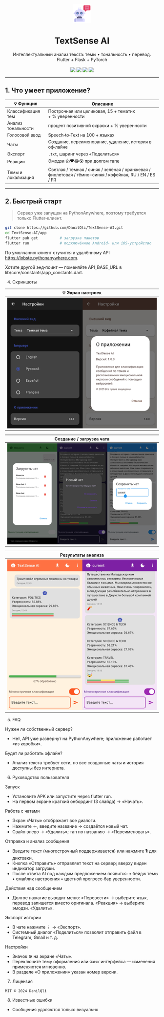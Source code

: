 <p align="center">
  <img src="img/logo.png" height="60" alt="TextSense AI logo">
</p>

<h1 align="center">TextSense AI</h1>
<p align="center">
Интеллектуальный анализ текста: темы • тональность • перевод.  
Flutter + Flask + PyTorch
<br><br>
<img src="https://img.shields.io/badge/Flutter-3.19-blue?logo=flutter">
<img src="https://img.shields.io/badge/Dart-2.19-blue?logo=dart">
<img src="https://img.shields.io/badge/Python-3.11-yellow?logo=python">
<img src="https://img.shields.io/badge/License-MIT-green">
</p>

---

## 1. Что умеет приложение?

| 💡 Функция         | Описание                                                                                                |
|--------------------|---------------------------------------------------------------------------------------------------------|
| Классификация тем  | Построчная или целиковая, 15 + тематик + % уверенности                                                  |
| Анализ тональности | процент позитивной окраски + % уверенности                                                              |
| Голосовой ввод     | Speech‑to‑Text на 100 + языках                                                                          |
| Чаты               | Создание, переименование, удаление, история в оф‑лайне                                                  |
| Экспорт            | `.txt`, шаринг через «Поделиться»                                                                       |
| Реакции            | Эмодзи 👍❤️😂😮 при долгом тапе                                                                         |
| Темы и локализация | Светлая / тёмная / синяя / зелёная / оранжевая / фиолетовая / тёмно-синяя / кофейная, RU / EN / ES / FR |

---

## 2. Быстрый старт

> Сервер уже запущен на PythonAnywhere, поэтому требуется только Flutter‑клиент.

```bash
git clone https://github.com/DanilQli/TextSense-AI.git
cd TextSense-AI/app
flutter pub get          # загрузка пакетов
flutter run              # подключённое Android‑ или iOS‑устройство
```
По умолчанию клиент стучится к удалённому API https://lobste.pythonanywhere.com.

Хотите другой энд‑поинт — поменяйте API_BASE_URL в lib/core/constants/app_constants.dart.

4. Скриншоты

| 💡 Экран настроек     |
|-----------------------|
| <img src="img/1.png"> |
		
| Создание / загрузка чата | 
|--------------------------|
| <img src="img/2.png">    | 

| Результаты анализа    |
|-----------------------|
| <img src="img/3.png"> |

5. FAQ

Нужен ли собственный сервер?
*  Нет, API уже развёрнут на PythonAnywhere; приложение работает «из коробки».

Будет ли работать офлайн?
* Анализ текста требует сети, но все созданные чаты и история доступны без интернета.


6. Руководство пользователя

Запуск

- Установите APK или запустите через flutter run.
- На первом экране краткий онбординг (3 слайда) → «Начать».

Работа с чатами
- Экран «Чаты» отображает все диалоги.
- Нажмите ＋, введите название → создаётся новый чат.
- Свайп влево → «Удалить»; тап по названию → «Переименовать».

Отправка и анализ сообщения
- Введите текст (многострочный поддерживается) или нажмите 🎙 для диктовки.
- Кнопка «Отправить» отправляет текст на сервер; вверху виден индикатор загрузки.
- После ответа AI под каждым предложением появится:
• бейдж темы • смайлик настроения • цветной прогресс‑бар уверенности.

Действия над сообщением
- Долгое нажатие выводит меню:
«Перевести» → выберите язык, перевод запишется вместо оригинала.
«Реакция» → выберите эмодзи.
«Удалить».

Экспорт истории
- В чате нажмите ⋮ → «Экспорт».
- Системный диалог «Поделиться» позволит отправить файл в Telegram, Gmail и т. д.

Настройки
- Значок ⚙ на экране «Чаты».
- Переключите тему оформления или язык интерфейса — изменения применяются мгновенно.
- В разделе «О приложении» указан номер версии.

7. Лицензия
```
MIT © 2024 DanilQli
```


8. Известные ошибки
* Сообщения удаляются только визуально